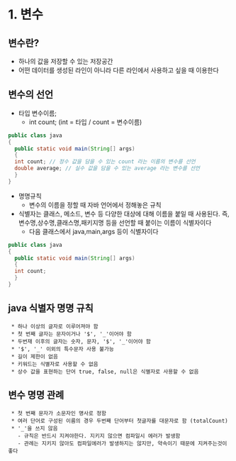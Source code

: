 # 1. 변수
## 변수란?
* 하나의 값을 저장할 수 있는 저장공간
* 어떤 데이터를 생성된 라인이 아니라 다른 라인에서 사용하고 싶을 때 이용한다

## 변수의 선언  
* 타입 변수이름;
  - int count; (int = 타입 / count = 변수이름)
``` java
public class java
{
  public static void main(String[] args)
  {
  int count; // 정수 값을 담을 수 있는 count 라는 이름의 변수를 선언
  double average; // 실수 값을 담을 수 있는 average 라는 변수를 선언
  }
}
```
* 명명규칙
  - 변수의 이름을 정할 때 자바 언어에서 정해놓은 규칙
* 식별자는 클래스, 메소드, 변수 등 다양한 대상에 대해 이름을 붙일 때 사용된다. 즉, 변수명,상수명,클래스명,패키지명 등을 선언할 때 붙이는 이름이 식별자이다
  - 다음 클래스에서 java,main,args 등이 식별자이다
``` java
public class java
{
  public static void main(String[] args)
  {
  int count;
  }
}
```
## java 식별자 명명 규칙
```
 * 하나 이상의 글자로 이루어져야 함
 * 첫 번째 글자는 문자이거나 '$', '_'이어야 함
 * 두번재 이후의 글자는 숫자, 문자, '$', '_'이어야 함
 * '$', '_' 이외의 특수문자 사용 불가능
 * 길이 제한이 없음
 * 키워드는 식별자로 사용할 수 없음
 * 상수 값을 표현하는 단어 true, false, null은 식별자로 사용할 수 없음
```



## 변수 명명 관례
```
 * 첫 번째 문자가 소문자인 명사로 정함
 * 여러 단어로 구성된 이름의 경우 두번째 단어부터 첫글자를 대문자로 함 (totalCount)
 * '_'을 쓰지 않음
   - 규칙은 반드시 지켜야한다. 지키지 않으면 컴파일시 에러가 발생함
   - 관례는 지키지 않아도 컴파일에러가 발생하지는 않지만, 약속이기 때문에 지켜주는것이 좋다
```


  
